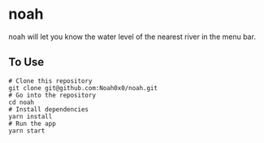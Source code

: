 # noah
noah will let you know the water level of the nearest river in the menu bar.

## To Use
```
# Clone this repository
git clone git@github.com:Noah0x0/noah.git
# Go into the repository
cd noah
# Install dependencies
yarn install
# Run the app
yarn start
```
